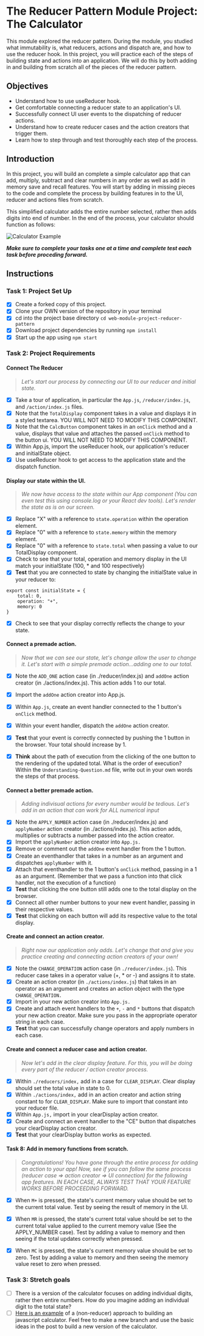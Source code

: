 # The Reducer Pattern Module Project: The Calculator

This module explored the reducer pattern. During the module, you studied what immutability is, what reducers, actions and dispatch are, and how to use the reducer hook. In this project, you will practice each of the steps of building state and actions into an application. We will do this by both adding in and building from scratch all of the pieces of the reducer pattern.

## Objectives
- Understand how to use useReducer hook.
- Get comfortable connecting a reducer state to an application's UI.
- Successfully connect UI user events to the dispatching of reducer actions.
- Understand how to create reducer cases and the action creators that trigger them.
- Learn how to step through and test thoroughly each step of the process.

## Introduction
In this project, you will build an complete a simple calculator app that can add, multiply, subtract and clear numbers in any order as well as add in memory save and recall features. You will start by adding in missing pieces to the code and complete the process by building features in to the UI, reducer and actions files from scratch.

This simplified calculator adds the entire number selected, rather then adds digits into end of number. In the end of the process, your calculator should function as follows:

![Calculator Example](project-goals.gif)

***Make sure to complete your tasks one at a time and complete test each task before proceding forward.***

## Instructions
### Task 1: Project Set Up
* [x] Create a forked copy of this project.
* [x] Clone your OWN version of the repository in your terminal
* [x] cd into the project base directory `cd web-module-project-reducer-pattern`
* [x] Download project dependencies by running `npm install`
* [x] Start up the app using `npm start`

### Task 2: Project Requirements
#### Connect The Reducer
> *Let's start our process by connecting our UI to our reducer and initial state.*
* [x] Take a tour of application, in particular the `App.js`, `/reducer/index.js`, and `/action/index.js` files.
* [x] Note that the `TotalDisplay` component takes in a value and displays it in a styled textarea. YOU WILL NOT NEED TO MODIFY THIS COMPONENT.
* [x] Note that the `CalcButton` component takes in an `onClick` method and a value, displays that value and attaches the passed `onClick` method to the button ui. YOU WILL NOT NEED TO MODIFY THIS COMPONENT.
* [x] Within App.js, import the useReducer hook, our application's reducer and initialState object.
* [x] Use useReducer hook to get access to the application state and the dispatch function.

#### Display our state within the UI.
> *We now have access to the state within our App component (You can even test this using console.log or your React dev tools). Let's render the state as is on our screen.*
* [x] Replace "X" with a reference to `state.operation` within the operation element.
* [x] Replace "0" with a reference to `state.memory` within the memory element.
* [x] Replace "0" with a reference to `state.total` when passing a value to our TotalDisplay component.
* [x] Check to see that your total, operation and memory display in the UI match your initialState (100, * and 100 respectively)
* [x] **Test** that you are connected to state by changing the initialState value in your reducer to:
```
export const initialState = {
    total: 0,
    operation: "+",
    memory: 0
}
```
* [x] Check to see that your display correctly reflects the change to your state.

#### Connect a premade action.
> *Now that we can see our state, let's change allow the user to change it. Let's start with a simple premade action...adding one to our total.*
* [x] Note the `ADD_ONE` action case (in ./reducer/index.js) and `addOne` action creator (in ./actions/index.js). This action adds 1 to our total.
* [x] Import the `addOne` action creator into App.js.
* [x] Within `App.js`, create an event handler connected to the 1 button's `onClick` method.
* [x] Within your event handler, dispatch the `addOne` action creator.
* [x] **Test** that your event is correctly connected by pushing the 1 button in the browser. Your total should increase by 1.
* [x] **Think** about the path of execution from the clicking of the one button to the rendering of the updated total. What is the order of execution? Within the `Understanding-Question.md` file, write out in your own words the steps of that process.


#### Connect a better premade action.
> *Adding indivisual actions for every number would be tedious. Let's add in an action that can work for ALL numerical input*
* [x] Note the `APPLY_NUMBER` action case (in ./reducer/index.js) and `applyNumber` action creator (in ./actions/index.js). This action adds, multiplies or subtracts a number passed into the action creator.
* [x] Import the `applyNumber` action creator into `App.js.`
* [x] Remove or comment out the `addOne` event handler from the 1 button.
* [x] Create an eventhandler that takes in a number as an argument and dispatches `applyNumber` with it.
* [x] Attach that eventhandler to the 1 button's `onClick` method, passing in a 1 as an argument. (Remember that we pass a function into that click handler, not the execution of a function)
* [x] **Test** that clicking the one button still adds one to the total display on the browser.
* [x] Connect all other number buttons to your new event handler, passing in their respective values.
* [x] **Test** that clicking on each button will add its respective value to the total display.

#### Create and connect an action creator.
> *Right now our application only adds. Let's change that and give you practice creating and connecting action creators of your own!*
* [x] Note the `CHANGE_OPERATION` action case (in `./reducer/index.js`). This reducer case takes in a operator value (+, * or -) and assigns it to state.
* [x] Create an action creator (in `./actions/index.js`) that takes in an operator as an argument and creates an action object with the type `CHANGE_OPERATION.`
* [x] Import in your new action creator into `App.js.`
* [x] Create and attach event handlers to the `+`, `-` and `*` buttons that dispatch your new action creator. Make sure you pass in the appropriate operator string in each case.
* [x] **Test** that you can successfully change operators and apply numbers in each case.

#### Create and connect a reducer case and action creator.
> *Now let's add in the clear display feature. For this, you will be doing every part of the reducer / action creator process.*
* [x] Within `./reducers/index,` add in a case for `CLEAR_DISPLAY`. Clear display should set the total value in state to 0.
* [x] Within `./actions/index,` add in an action creator and action string constant to for `CLEAR_DISPLAY`. Make sure to import that constant into your reducer file.
* [x] Within `App.js,` import in your clearDisplay action creator.
* [x] Create and connect an event handler to the "CE" button that dispatches your clearDisplay action creator.
* [x] **Test** that your clearDisplay button works as expected.

#### Task 8: Add in memory functions from scratch.
> *Congratulations! You have gone through the entire process for adding an action to your app! Now, see if you can follow the same process (reducer case => action creator => UI connection) for the following app features. IN EACH CASE, ALWAYS TEST THAT YOUR FEATURE WORKS BEFORE PROCEEDING FORWARD.*

* [x] When `M+` is pressed, the state's current memory value should be set to the current total value. Test by seeing the result of memory in the UI.
* [x] When `MR` is pressed, the state's current total value should be set to the current total value applied to the current memory value (See the APPLY_NUMBER case). Test by adding a value to memory and then seeing if the total updates correctly when pressed.
* [x] When `MC` is pressed, the state's current memory value should be set to zero. Test by adding a value to memory and then seeing the memory value reset to zero when pressed.


### Task 3: Stretch goals
- [ ] There is a version of the calculator focuses on adding individual digits, rather then entire numbers. How do you imagine adding an individual digit to the total state?
- [ ] [Here is an example](https://freshman.tech/calculator/) of a (non-reducer) approach to building an javascript calculator. Feel free to make a new branch and use the basic ideas in the post to build a new version of the calculator.
